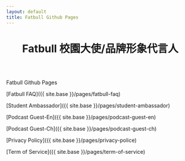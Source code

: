 ```yaml
---
layout: default
title: Fatbull Github Pages
---
```

<h1 style="text-align: center; margin-bottom: 64px; font-weight:bold;">Fatbull 校園大使/品牌形象代言人</h1>

Fatbull Github Pages

[Fatbull FAQ]({{ site.base }}/pages/fatbull-faq)

[Student Ambassador]({{ site.base }}/pages/student-ambassador)

[Podcast Guest-En]({{ site.base }}/pages/podcast-guest-en)

[Podcast Guest-Ch]({{ site.base }}/pages/podcast-guest-ch)

[Privacy Policy]({{ site.base }}/pages/privacy-police)

[Term of Service]({{ site.base }}/pages/term-of-service)